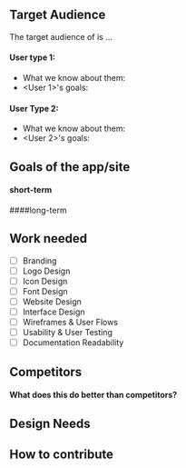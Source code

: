 ## Target Audience
The target audience of <REPO> is ...
#### User type 1:
* What we know about them:
* <User 1>'s goals:
#### User Type 2:
* What we know about them:
* <User 2>'s goals:

## Goals of the app/site
#### short-term
####long-term

## Work needed

- [ ] Branding
- [ ] Logo Design
- [ ] Icon Design
- [ ] Font Design
- [ ] Website Design
- [ ] Interface Design
- [ ] Wireframes & User Flows
- [ ] Usability & User Testing
- [ ] Documentation Readability

## Competitors

#### What does this do better than competitors?

## Design Needs

## How to contribute
